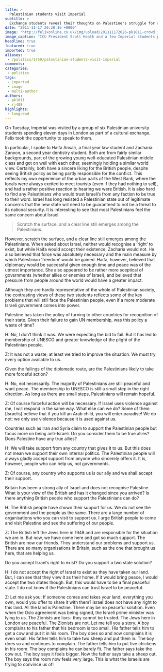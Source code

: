 ```yaml
---
title: >
  Palestinian students visit Imperial
subtitle: >
  Exchange students reveal their thoughts on Palestine's struggle for recognition.
date: "2011-11-17 20:28:16 +0000"
image: "http://felixonline.co.uk/img/upload/201111172026-pk1811-crowd.jpg"
image_caption: "ICU President Scott Heath and a few Imperial students posing with the students from Palestine."
headline: true
featured: true
imported: true
aliases:
 - /politics/1759/palestinian-students-visit-imperial
comments:
categories:
 - politics
tags:
 - imported
 - image
 - multi-author
authors:
 - pk1811
 - rj408
highlights:
 - longread
---
```


On Tuesday, Imperial was visited by a group of six Palestinian university students spending eleven days in London as part of a cultural exchange. Felix took the opportunity to speak to them.

In particular, I spoke to Haifa Ansari, a final year law student and Zacharia Zanoon, a second year dentistry student. Both are from fairly similar backgrounds, part of the growing young well-educated Palestinian middle class and got on well with each other, seemingly holding a similar world view. Certainly, both have a sincere liking for the British people, despite seeing British policy as being partly responsible for the conflict. This reflects my own experience of the urban parts of the West Bank, where the locals were always excited to meet tourists (even if they had nothing to sell), and had a rather positive reaction to hearing we were British. It is also hard to find any Palestinians who would trust Israeli’s from any faction to be true to their word. Israel has long resisted a Palestinian state out of legitimate concerns that the new state will need to be guaranteed to not be a threat to its national security. It is interesting to see that most Palestinians feel the same concern about Israel.

> Scratch the surface, and a clear line still emerges among the Palestinians.

However, scratch the surface, and a clear line still emerges among the Palestinians. When asked about Israel, neither would recognise a ‘right’ to exist, but while Haifa would accept their existence, Zacharia would not. He also believed that force was absolutely necessary and the main measure by which Palestinian ‘freedom’ would be gained. Haifa, however, believed that diplomacy would be successful given enough time and peace was of the utmost importance. She also appeared to be rather more sceptical of governments (whether allies or enemies of Israel), and believed that pressure from people around the world would have a greater impact.

Although they are hardly representative of the whole of Palestinian society, the contrasting views of these two students reflects some of the key problems that will still face the Palestinian people, even if a more moderate Israeli government comes into power.

Palestine has taken the policy of turning to other countries for recognition of their state. Given their failure to gain UN membership, was this policy a waste of time?

H: No, I don’t think it was. We were expecting the bid to fail. But it has led to membership of UNESCO and greater knowledge of the plight of the Palestinian people.

Z: It was not a waste; at least we tried to improve the situation. We must try every option available to us.

Given the failings of the diplomatic route, are the Palestinians likely to take more forceful action?

H: No, not necessarily. The majority of Palestinians are still peaceful and want peace. The membership to UNESCO is still a small step in the right direction. As long as there are small steps, Palestinians will remain hopeful.

Z: Of course forceful action will be necessary. If Israel uses violence against me, I will respond in the same way. What else can we do? Some of them [Israelis] believe that if you kill an Arab child, you will enter paradise! We do not: we only use violence because it is used against us.

Countries such as Iran and Syria claim to support the Palestinian people but focus more on being anti-Israeli. Do you consider them to be true allies? Does Palestine have any true allies?

H: We will take support from any country that gives it to us. But this does not mean we support their own internal politics. The Palestinian people will always gladly accept support from anyone who sincerely offers it. It is, however, people who can help us, not governments.

Z: Of course, any country who supports us is our ally and we shall accept their support.

Britain has been a strong ally of Israel and does not recognise Palestine. What is your view of the British and has it changed since you arrived? Is there anything British people who support the Palestinians can do?

H: The British people have shown their support for us. We do not see the government and the people as the same. There are a large number of organisations who you can visit to support us. I urge British people to come and visit Palestine and see the suffering of our people.

Z: The British left the Jews here in 1948 and are responsible for the situation we are in. But now, we have come here and got so much support. The British are now our friends. They understand our problems and support us. There are so many organisations in Britain, such as the one that brought us here, that are helping us.

Do you accept Israel’s right to exist? Do you support a two state solution?

H: I do not accept the right of Israel to exist as they have taken our land. But, I can see that they view it as their home. If it would bring peace, I would accept the two states though. But, this would have to be a final peaceful state. I do not know if the Palestinians can trust Israel to be peaceful.

Z: Let me ask you: If someone comes and takes your land, everything you own, would you offer to share it with them? Israel does not have any right to this land. All the land is Palestine. There may be no peaceful solution. Even when the Oslo agreement was being signed, the Israeli prime minister was lying to us. The Zionists are liars- they cannot be trusted. The Jews here in London are peaceful. The Zionists are not. Let me tell you a story. A boy complains to his father that his bedroom is too small. His father tells him to get a cow and put it in his room. The boy does so and now complains it is even small. His father tells him to take two sheep and put them in. The boy does so and continues to complain. The father tells him to put five chickens in his room. The boy complains he can barely fit. The father says take the cow out. The boy says it feels bigger. Now the father says take a sheep out. The boy says the room now feels very large. This is what the Israelis are trying to convince us of!
